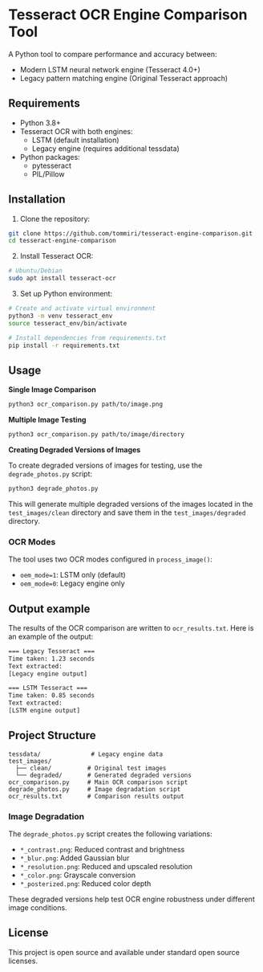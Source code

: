 # Tesseract OCR Engine Comparison Tool

A Python tool to compare performance and accuracy between:

- Modern LSTM neural network engine (Tesseract 4.0+)
- Legacy pattern matching engine (Original Tesseract approach)

## Requirements

- Python 3.8+
- Tesseract OCR with both engines:
  - LSTM (default installation)
  - Legacy engine (requires additional tessdata)
- Python packages:
  - pytesseract
  - PIL/Pillow

## Installation

1. Clone the repository:

```bash
git clone https://github.com/tommiri/tesseract-engine-comparison.git
cd tesseract-engine-comparison
```

2. Install Tesseract OCR:

```bash
# Ubuntu/Debian
sudo apt install tesseract-ocr
```

3. Set up Python environment:

```bash
# Create and activate virtual environment
python3 -m venv tesseract_env
source tesseract_env/bin/activate

# Install dependencies from requirements.txt
pip install -r requirements.txt
```

## Usage

**Single Image Comparison**

```bash
python3 ocr_comparison.py path/to/image.png
```

**Multiple Image Testing**

```bash
python3 ocr_comparison.py path/to/image/directory
```

**Creating Degraded Versions of Images**

To create degraded versions of images for testing, use the `degrade_photos.py` script:

```bash
python3 degrade_photos.py
```

This will generate multiple degraded versions of the images located in the `test_images/clean` directory and save them in the `test_images/degraded` directory.

### OCR Modes

The tool uses two OCR modes configured in `process_image()`:

- `oem_mode=1`: LSTM only (default)
- `oem_mode=0`: Legacy engine only

## Output example

The results of the OCR comparison are written to `ocr_results.txt`. Here is an example of the output:

```txt
=== Legacy Tesseract ===
Time taken: 1.23 seconds
Text extracted:
[Legacy engine output]

=== LSTM Tesseract ===
Time taken: 0.85 seconds
Text extracted:
[LSTM engine output]
```

## Project Structure

```
tessdata/              # Legacy engine data
test_images/
  ├── clean/          # Original test images
  └── degraded/       # Generated degraded versions
ocr_comparison.py     # Main OCR comparison script
degrade_photos.py     # Image degradation script
ocr_results.txt       # Comparison results output
```

### Image Degradation

The `degrade_photos.py` script creates the following variations:

- `*_contrast.png`: Reduced contrast and brightness
- `*_blur.png`: Added Gaussian blur
- `*_resolution.png`: Reduced and upscaled resolution
- `*_color.png`: Grayscale conversion
- `*_posterized.png`: Reduced color depth

These degraded versions help test OCR engine robustness under different image conditions.

## License

This project is open source and available under standard open source licenses.
